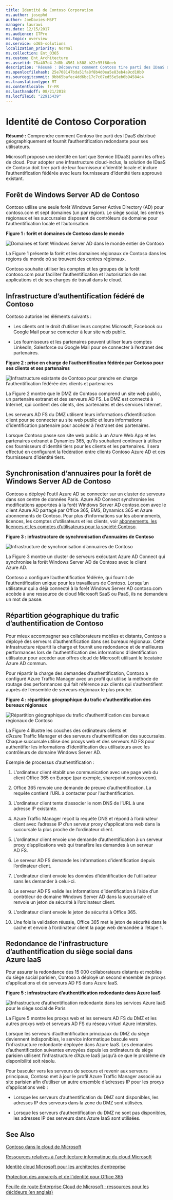 ```yaml
---
title: Identité de Contoso Corporation
ms.author: josephd
author: JoeDavies-MSFT
manager: laurawi
ms.date: 12/15/2017
ms.audience: ITPro
ms.topic: overview
ms.service: o365-solutions
localization_priority: Normal
ms.collection: Ent_O365
ms.custom: Ent_Architecture
ms.assetid: 78a407e4-2d8b-4561-b308-b22c95f60eeb
description: 'Résumé : Découvrez comment Contoso tire parti des IDaaS distribué géographiquement et fournit l’authentification redondante pour ses utilisateurs.'
ms.openlocfilehash: 25e708147bda51fa8f8b4d0ea5e83eb4a9cd10b0
ms.sourcegitcommit: 9bb65bafec4dd6bc17c7c07ed55e5eb6b94584c4
ms.translationtype: MT
ms.contentlocale: fr-FR
ms.lasthandoff: 08/21/2018
ms.locfileid: "22915439"
---
```

# <a name="identity-for-the-contoso-corporation"></a>Identité de Contoso Corporation

 **Résumé :** Comprendre comment Contoso tire parti des IDaaS distribué géographiquement et fournit l’authentification redondante pour ses utilisateurs.
  
Microsoft propose une identité en tant que Service (IDaaS) parmi les offres de cloud. Pour adopter une infrastructure cloud-inclus, la solution de IDaaS de Contoso doit tirer parti de leur fournisseur d’identité locale et inclure l’authentification fédérée avec leurs fournisseurs d’identité tiers approuvé existant.
  
## <a name="contosos-windows-server-ad-forest"></a>Forêt de Windows Server AD de Contoso

Contoso utilise une seule forêt Windows Server Active Directory (AD) pour contoso.com et sept domaines (un par région). Le siège social, les centres régionaux et les succursales disposent de contrôleurs de domaine pour l’authentification locale et l’autorisation.

  
**Figure 1 : forêt et domaines de Contoso dans le monde**

![Domaines et forêt Windows Server AD dans le monde entier de Contoso](media/Contoso-Poster/Contoso-WW-ID.png)
  
La Figure 1 présente la forêt et les domaines régionaux de Contoso dans les régions du monde où se trouvent des centres régionaux.
  
Contoso souhaite utiliser les comptes et les groupes de la forêt contoso.com pour faciliter l’authentification et l’autorisation de ses applications et de ses charges de travail dans le cloud.
  
## <a name="contosos-federated-authentication-infrastructure"></a>Infrastructure d’authentification fédéré de Contoso

Contoso autorise les éléments suivants :
 



  
- Les clients ont le droit d’utiliser leurs comptes Microsoft, Facebook ou Google Mail pour se connecter à leur site web public.
    
- Les fournisseurs et les partenaires peuvent utiliser leurs comptes LinkedIn, Salesforce ou Google Mail pour se connecter à l’extranet des partenaires.
    
**Figure 2 : prise en charge de l’authentification fédérée par Contoso pour ses clients et ses partenaires**

![Infrastructure existante de Contoso pour prendre en charge l’authentification fédérée des clients et partenaires](media/Contoso-Poster/Federated-ID.png)
  
La Figure 2 montre que le DMZ de Contoso comprend un site web public, un partenaire extranet et des serveurs AD FS. Le DMZ est connecté à Internet, qui contient des clients, des partenaires et des services Internet.
  
Les serveurs AD FS du DMZ utilisent leurs informations d’identification client pour se connecter au site web public et leurs informations d’identification partenaire pour accéder à l’extranet des partenaires.
  
Lorsque Contoso passe son site web public à un Azure Web App et les partenaires extranet à Dynamics 365, qu’ils souhaitent continuer à utiliser ces fournisseurs d’identité tiers pour les clients et les partenaires. Il sera effectué en configurant la fédération entre clients Contoso Azure AD et ces fournisseurs d’identité tiers.
  
## <a name="directory-synchronization-for-contosos-windows-server-ad-forest"></a>Synchronisation d’annuaires pour la forêt de Windows Server AD de Contoso

Contoso a déployé l’outil Azure AD se connecter sur un cluster de serveurs dans son centre de données Paris. Azure AD Connect synchronise les modifications apportées à la forêt Windows Server AD contoso.com avec le client Azure AD partagé par Office 365, EMS, Dynamics 365 et Azure abonnements de Contoso. Pour plus d’informations sur les abonnements, licences, les comptes d’utilisateurs et les clients, voir [abonnements, les licences et les comptes d’utilisateurs pour la société Contoso](subscriptions-licenses-and-user-accounts-for-the-contoso-corporation.md).
  
**Figure 3 : infrastructure de synchronisation d’annuaires de Contoso**

![Infrastructure de synchronisation d’annuaires de Contoso](media/Contoso-Poster/DirSync.png)
  
La Figure 3 montre un cluster de serveurs exécutant Azure AD Connect qui synchronise la forêt Windows Server AD de Contoso avec le client Azure AD.
  
Contoso a configuré l’authentification fédérée, qui fournit de l’authentification unique pour les travailleurs de Contoso. Lorsqu’un utilisateur qui a déjà connecté à la forêt Windows Server AD contoso.com accède à une ressource de cloud Microsoft SaaS ou PaaS, ils ne demandera un mot de passe.
  
## <a name="geographical-distribution-of-contoso-authentication-traffic"></a>Répartition géographique du trafic d’authentification de Contoso

Pour mieux accompagner ses collaborateurs mobiles et distants, Contoso a déployé des serveurs d’authentification dans ses bureaux régionaux. Cette infrastructure répartit la charge et fournit une redondance et de meilleures performances lors de l’authentification des informations d’identification utilisateur pour accéder aux offres cloud de Microsoft utilisant le locataire Azure AD commun.

  
Pour répartir la charge des demandes d’authentification, Contoso a configuré Azure Traffic Manager avec un profil qui utilise la méthode de routage des performances qui fait référence aux clients qui s’authentifient auprès de l’ensemble de serveurs régionaux le plus proche.  
  
**Figure 4 : répartition géographique du trafic d’authentification des bureaux régionaux**

![Répartition géographique du trafic d’authentification des bureaux régionaux de Contoso](media/Contoso-Poster/Auth-GeoDist.png)
  
La Figure 4 illustre les couches des ordinateurs clients et d’Azure Traffic Manager et des serveurs d’authentification des succursales. Chaque succursale utilise des proxys web et des serveurs AD FS pour authentifier les informations d’identification des utilisateurs avec les contrôleurs de domaine Windows Server AD.
  
Exemple de processus d’authentification :
  
1. L’ordinateur client établit une communication avec une page web du client Office 365 en Europe (par exemple, sharepoint.contoso.com).



    
2. Office 365 renvoie une demande de preuve d’authentification. La requête contient l’URL à contacter pour l’authentification.
    
3. L’ordinateur client tente d’associer le nom DNS de l’URL à une adresse IP existante.
    
4. Azure Traffic Manager reçoit la requête DNS et répond à l’ordinateur client avec l’adresse IP d’un serveur proxy d’applications web dans la succursale la plus proche de l’ordinateur client.
    
5.   L’ordinateur client envoie une demande d’authentification à un serveur proxy d’applications web qui transfère les demandes à un serveur AD FS.




    
6. Le serveur AD FS demande les informations d’identification depuis l’ordinateur client.
    
7. L’ordinateur client envoie les données d’identification de l’utilisateur sans les demander à celui-ci.
    
8. Le serveur AD FS valide les informations d’identification à l’aide d’un contrôleur de domaine Windows Server AD dans la succursale et renvoie un jeton de sécurité à l’ordinateur client.
    
9. L’ordinateur client envoie le jeton de sécurité à Office 365.
    
10. Une fois la validation réussie, Office 365 met le jeton de sécurité dans le cache et envoie à l’ordinateur client la page web demandée à l’étape 1.
    
## <a name="redundancy-for-the-headquarters-authentication-infrastructure-in-azure-iaas"></a>Redondance de l’infrastructure d’authentification du siège social dans Azure IaaS

Pour assurer la redondance des 15 000 collaborateurs distants et mobiles du siège social parisien, Contoso a déployé un second ensemble de proxys d’applications et de serveurs AD FS dans Azure IaaS.

  
**Figure 5 : infrastructure d’authentification redondante dans Azure IaaS**

![Infrastructure d’authentification redondante dans les services Azure IaaS pour le siège social de Paris](media/Contoso-Poster/Paris-Auth-Redun.png)
  
La Figure 5 montre les proxys web et les serveurs AD FS du DMZ et les autres proxys web et serveurs AD FS du réseau virtuel Azure intersites.
  
Lorsque les serveurs d’authentification principaux du DMZ du siège deviennent indisponibles, le service informatique bascule vers l’infrastructure redondante déployée dans Azure IaaS. Les demandes d’authentification suivantes envoyées depuis les ordinateurs du siège parisien utilisent l’infrastructure d’Azure IaaS jusqu’à ce que le problème de disponibilité soit résolu.
  
Pour basculer vers les serveurs de secours et revenir aux serveurs principaux, Contoso met à jour le profil Azure Traffic Manager associé au site parisien afin d’utiliser un autre ensemble d’adresses IP pour les proxys d’applications web :
  
- Lorsque les serveurs d’authentification du DMZ sont disponibles, les adresses IP des serveurs dans la zone du DMZ sont utilisées.

    
- Lorsque les serveurs d’authentification du DMZ ne sont pas disponibles, les adresses IP des serveurs dans Azure IaaS sont utilisées.
    
## <a name="see-also"></a>See Also

[Contoso dans le cloud de Microsoft](contoso-in-the-microsoft-cloud.md)
  
[Ressources relatives à l'architecture informatique du cloud Microsoft](microsoft-cloud-it-architecture-resources.md)

[Identité cloud Microsoft pour les architectes d’entreprise](http://aka.ms/cloudarchidentity)
  
[Protection des appareils et de l’identité pour Office 365](http://aka.ms/o365protect_device)
  
[Feuille de route Enterprise Cloud de Microsoft : ressources pour les décideurs (en anglais)](https://sway.com/FJ2xsyWtkJc2taRD)




